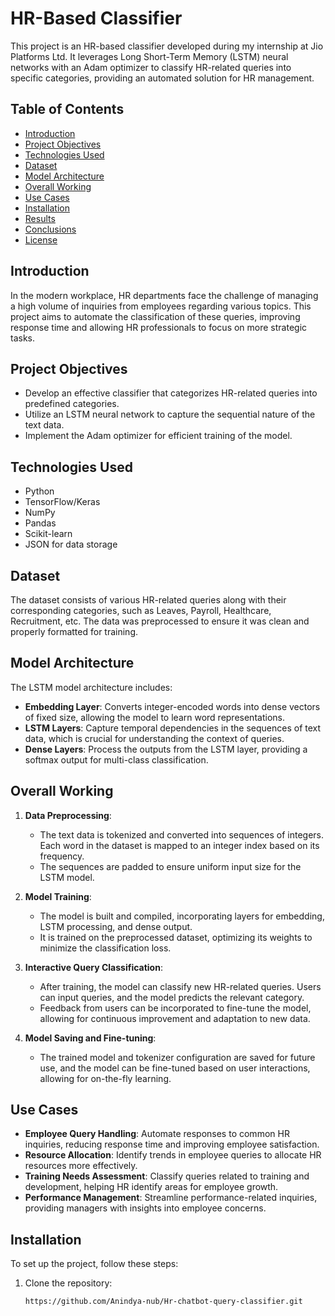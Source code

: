 # HR-Based Classifier

This project is an HR-based classifier developed during my internship at Jio Platforms Ltd. It leverages Long Short-Term Memory (LSTM) neural networks with an Adam optimizer to classify HR-related queries into specific categories, providing an automated solution for HR management.

## Table of Contents

- [Introduction](#introduction)
- [Project Objectives](#project-objectives)
- [Technologies Used](#technologies-used)
- [Dataset](#dataset)
- [Model Architecture](#model-architecture)
- [Overall Working](#overall-working)
- [Use Cases](#use-cases)
- [Installation](#installation)
- [Results](#results)
- [Conclusions](#conclusions)
- [License](#license)

## Introduction

In the modern workplace, HR departments face the challenge of managing a high volume of inquiries from employees regarding various topics. This project aims to automate the classification of these queries, improving response time and allowing HR professionals to focus on more strategic tasks. 

## Project Objectives

- Develop an effective classifier that categorizes HR-related queries into predefined categories.
- Utilize an LSTM neural network to capture the sequential nature of the text data.
- Implement the Adam optimizer for efficient training of the model.

## Technologies Used

- Python
- TensorFlow/Keras
- NumPy
- Pandas
- Scikit-learn
- JSON for data storage

## Dataset

The dataset consists of various HR-related queries along with their corresponding categories, such as Leaves, Payroll, Healthcare, Recruitment, etc. The data was preprocessed to ensure it was clean and properly formatted for training.

## Model Architecture

The LSTM model architecture includes:

- **Embedding Layer**: Converts integer-encoded words into dense vectors of fixed size, allowing the model to learn word representations.
- **LSTM Layers**: Capture temporal dependencies in the sequences of text data, which is crucial for understanding the context of queries.
- **Dense Layers**: Process the outputs from the LSTM layer, providing a softmax output for multi-class classification.

## Overall Working

1. **Data Preprocessing**: 
   - The text data is tokenized and converted into sequences of integers. Each word in the dataset is mapped to an integer index based on its frequency.
   - The sequences are padded to ensure uniform input size for the LSTM model.

2. **Model Training**:
   - The model is built and compiled, incorporating layers for embedding, LSTM processing, and dense output.
   - It is trained on the preprocessed dataset, optimizing its weights to minimize the classification loss.

3. **Interactive Query Classification**:
   - After training, the model can classify new HR-related queries. Users can input queries, and the model predicts the relevant category.
   - Feedback from users can be incorporated to fine-tune the model, allowing for continuous improvement and adaptation to new data.

4. **Model Saving and Fine-tuning**:
   - The trained model and tokenizer configuration are saved for future use, and the model can be fine-tuned based on user interactions, allowing for on-the-fly learning.

## Use Cases

- **Employee Query Handling**: Automate responses to common HR inquiries, reducing response time and improving employee satisfaction.
- **Resource Allocation**: Identify trends in employee queries to allocate HR resources more effectively.
- **Training Needs Assessment**: Classify queries related to training and development, helping HR identify areas for employee growth.
- **Performance Management**: Streamline performance-related inquiries, providing managers with insights into employee concerns.

## Installation

To set up the project, follow these steps:

1. Clone the repository:
   ```bash
   https://github.com/Anindya-nub/Hr-chatbot-query-classifier.git
